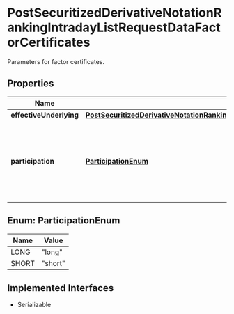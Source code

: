 

# PostSecuritizedDerivativeNotationRankingIntradayListRequestDataFactorCertificates

Parameters for factor certificates.

## Properties

Name | Type | Description | Notes
------------ | ------------- | ------------- | -------------
**effectiveUnderlying** | [**PostSecuritizedDerivativeNotationRankingIntradayListRequestDataFactorCertificatesEffectiveUnderlying**](PostSecuritizedDerivativeNotationRankingIntradayListRequestDataFactorCertificatesEffectiveUnderlying.md) |  |  [optional]
**participation** | [**ParticipationEnum**](#ParticipationEnum) | Participation direction of the factor certificate at the level movement of its effective underlying. | Value | Description | | --- | --- | | long | The factor certificate participates positively with rising levels of its effective underlying. | | short | The factor certificate participates negatively with rising levels of its effective underlying. |   |  [optional]



## Enum: ParticipationEnum

Name | Value
---- | -----
LONG | &quot;long&quot;
SHORT | &quot;short&quot;


## Implemented Interfaces

* Serializable


